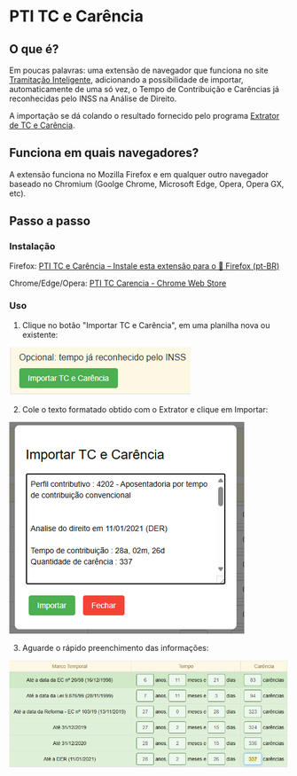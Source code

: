 # PTI TC e Carência

## O que é?

Em poucas palavras: uma extensão de navegador que funciona no site [Tramitação Inteligente](https://planilha.tramitacaointeligente.com.br/), adicionando a possibilidade de importar, automaticamente de uma só vez, o Tempo de Contribuição e Carências já reconhecidas pelo INSS na Análise de Direito.

A importação se dá colando o resultado fornecido pelo programa [Extrator de TC e Carência](https://github.com/joaotextor/extrator-tc-carencia).

## Funciona em quais navegadores?

A extensão funciona no Mozilla Firefox e em qualquer outro navegador baseado no Chromium (Goolge Chrome, Microsoft Edge, Opera, Opera GX, etc).

## Passo a passo

### Instalação

Firefox: [PTI TC e Carência – Instale esta extensão para o 🦊 Firefox (pt-BR)](https://addons.mozilla.org/pt-BR/firefox/addon/pti-tc-e-car%C3%AAncia/)

Chrome/Edge/Opera: [PTI TC Carencia - Chrome Web Store](https://chromewebstore.google.com/detail/pti-tc-carencia/bfkfplicpbcabmocloclajcinmkgjfhp)

### Uso

1. Clique no botão "Importar TC e Carência", em uma planilha nova ou existente:

![](assets/20241215_130449__2E113DED-430C-4559-9A6B-D7332CE8FBFD}.png)

2. Cole o texto formatado obtido com o Extrator e clique em Importar:

![](assets/20241215_130532__2E66E245-FB85-4CCE-8D32-787841122E21}.png)

3. Aguarde o rápido preenchimento das informações:

![](assets/20241215_130706__5A9945A4-ACC3-4AA6-9AE5-0D3C2776227F}.png)
